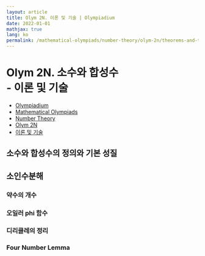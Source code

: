 ```yaml
---
layout: article
title: Olym 2N. 이론 및 기술 | Olympiadium
date: 2022-01-01
mathjax: true
lang: ko
permalink: /mathematical-olympiads/number-theory/olym-2n/theorems-and-techniques/
---
```

# Olym 2N. 소수와 합성수 <br> <ssup> - 이론 및 기술</ssup>

<ul class="breadcrumb">
	<li><a href="{{ site.baseurl }}/">Olympiadium</a></li> 
	<li><a href="{{ site.baseurl }}/mathematical-olympiads/">Mathematical Olympiads</a></li> 
	<li><a href="{{ site.baseurl }}/mathematical-olympiads/number-theory/">Number Theory</a></li> 
	<li><a href="{{ site.baseurl }}/mathematical-olympiads/number-theory/olym-2n/">Olym 2N</a></li> 
	<li><a href="{{ site.baseurl }}/mathematical-olympiads/number-theory/olym-2n/theorems-and-techniques/">이론 및 기술</a></li>
</ul>

## 소수와 합성수의 정의와 기본 성질

## 소인수분해

### 약수의 개수

### 오일러 phi 함수

### 디리클레의 정리

### Four Number Lemma
